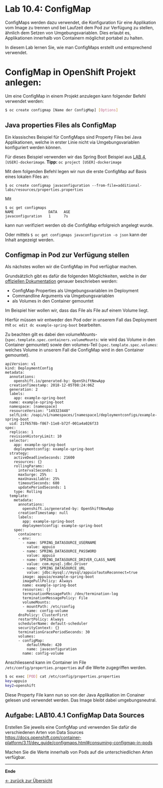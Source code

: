 # Lab 10.4: ConfigMap

ConfigMaps werden dazu verwendet, die Konfiguration für eine Applikation vom Image zu trennen und bei Laufzeit dem Pod zur Verfügung zu stellen, ähnlich dem Setzen von Umgebungsvariablen. Dies erlaubt es, Applikationen innerhalb von Containern möglichst portabel zu halten.

In diesem Lab lernen Sie, wie man ConfigMaps erstellt und entsprechend verwendet.

# ConfigMap in OpenShift Projekt anlegen:

Um eine ConfigMap in einem Projekt anzulegen kann folgender Befehl verwendet werden:

```bash
$ oc create configmap [Name der ConfigMap] [Options]
```


## Java properties Files als ConfigMap

Ein klassisches Beispiel für ConfigMaps sind Property Files bei Java Applikationen, welche in erster Linie nicht via Umgebungsvariablen konfiguriert werden können.

Für dieses Beispiel verwenden wir das Spring Boot Beispiel aus [LAB 4](../labs/04_deploy_dockerimage.md), `[USER]-dockerimage`. **Tipp:** `oc project [USER]-dockerimage`

Mit dem folgenden Befehl legen wir nun die erste ConfigMap auf Basis eines lokalen Files an:

```
$ oc create configmap javaconfiguration --from-file=additional-labs/resources/properties.properties 
```

Mit 

```
$ oc get configmaps
NAME                DATA   AGE
javaconfiguration   1      7s
```
kann nun verifiziert werden ob die ConfigMap erfolgreich angelegt wurde.

Oder mittels `$ oc get configmaps javaconfiguration -o json` kann der Inhalt angezeigt werden. 


## Configmap in Pod zur Verfügung stellen

Als nächstes wollen wir die ConfigMap im Pod verfügbar machen.

Grundsätzlich gibt es dafür die folgenden Möglichkeiten, welche in der [offiziellen Dokumentation](https://docs.openshift.com/container-platform/3.9/dev_guide/configmaps.html#consuming-configmap-in-pods) genauer beschrieben werden:


* ConfigMap Properties als Umgebungsvariablen im Deployment 
* Commandline Arguments via Umgebungsvariablen
* als Volumes in den Container gemountet

Im Beispiel hier wollen wir, dass das File als File auf einem Volume liegt.

Hierfür müssen wir entweder den Pod oder in unserem Fall das Deployment mit `oc edit dc example-spring-boot` bearbeiten.

Zu beachten gilt es dabei den volumeMounts- (`spec.template.spec.containers.volumeMounts`: wie wird das Volume in den Container gemountet) sowie den volumes-Teil (`spec.template.spec.volumes`: welches Volume in unserem Fall die ConfigMap wird in den Container gemountet).

```
apiVersion: v1
kind: DeploymentConfig
metadata:
  annotations:
    openshift.io/generated-by: OpenShiftNewApp
  creationTimestamp: 2018-12-05T08:24:06Z
  generation: 2
  labels:
    app: example-spring-boot
  name: example-spring-boot
  namespace: [namespace]
  resourceVersion: "149323448"
  selfLink: /oapi/v1/namespaces/[namespace]/deploymentconfigs/example-spring-boot
  uid: 21f6578b-f867-11e8-b72f-001a4a026f33
spec:
  replicas: 1
  revisionHistoryLimit: 10
  selector:
    app: example-spring-boot
    deploymentconfig: example-spring-boot
  strategy:
    activeDeadlineSeconds: 21600
    resources: {}
    rollingParams:
      intervalSeconds: 1
      maxSurge: 25%
      maxUnavailable: 25%
      timeoutSeconds: 600
      updatePeriodSeconds: 1
    type: Rolling
  template:
    metadata:
      annotations:
        openshift.io/generated-by: OpenShiftNewApp
      creationTimestamp: null
      labels:
        app: example-spring-boot
        deploymentconfig: example-spring-boot
    spec:
      containers:
      - env:
        - name: SPRING_DATASOURCE_USERNAME
          value: appuio
        - name: SPRING_DATASOURCE_PASSWORD
          value: appuio
        - name: SPRING_DATASOURCE_DRIVER_CLASS_NAME
          value: com.mysql.jdbc.Driver
        - name: SPRING_DATASOURCE_URL
          value: jdbc:mysql://mysql/appuio?autoReconnect=true
        image: appuio/example-spring-boot
        imagePullPolicy: Always
        name: example-spring-boot
        resources: {}
        terminationMessagePath: /dev/termination-log
        terminationMessagePolicy: File
        volumeMounts:
        - mountPath: /etc/config
          name: config-volume
      dnsPolicy: ClusterFirst
      restartPolicy: Always
      schedulerName: default-scheduler
      securityContext: {}
      terminationGracePeriodSeconds: 30
      volumes:
      - configMap:
          defaultMode: 420
          name: javaconfiguration
        name: config-volume

```

Anschliessend kann im Container im File `/etc/config/properties.properties` auf die Werte zugegriffen werden.

```bash
$ oc exec [POD] cat /etc/config/properties.properties
key=appuio
key2=openshift
```

Diese Property File kann nun so von der Java Applikation im Conainer gelesen und verwendet werden. Das Image bleibt dabei umgebungsneutral.

## Aufgabe: LAB10.4.1 ConfigMap Data Sources

Erstellen Sie jeweils eine ConfigMap und verwenden Sie dafür die verschiedenen Arten von Data Sources https://docs.openshift.com/container-platform/3.11/dev_guide/configmaps.html#consuming-configmap-in-pods

Machen Sie die Werte innerhalb von Pods auf die unterschiedlichen Arten verfügbar.


---


**Ende**

[← zurück zur Übersicht](../README.md)
